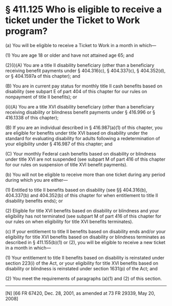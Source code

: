 # § 411.125   Who is eligible to receive a ticket under the Ticket to Work program?

(a) You will be eligible to receive a Ticket to Work in a month in which—


(1) You are age 18 or older and have not attained age 65; and


(2)(i)(A) You are a title II disability beneficiary (other than a beneficiary receiving benefit payments under § 404.316(c), § 404.337(c), § 404.352(d), or § 404.1597a of this chapter); and


(B) You are in current pay status for monthly title II cash benefits based on disability (see subpart E of part 404 of this chapter for our rules on nonpayment of title II benefits); or


(ii)(A) You are a title XVI disability beneficiary (other than a beneficiary receiving disability or blindness benefit payments under § 416.996 or § 416.1338 of this chapter);


(B) If you are an individual described in § 416.987(a)(1) of this chapter, you are eligible for benefits under title XVI based on disability under the standard for evaluating disability for adults following a redetermination of your eligibility under § 416.987 of this chapter; and


(C) Your monthly Federal cash benefits based on disability or blindness under title XVI are not suspended (see subpart M of part 416 of this chapter for our rules on suspension of title XVI benefit payments). 


(b) You will not be eligible to receive more than one ticket during any period during which you are either—


(1) Entitled to title II benefits based on disability (see §§ 404.316(b), 404.337(b) and 404.352(b) of this chapter for when entitlement to title II disability benefits ends); or


(2) Eligible for title XVI benefits based on disability or blindness and your eligibility has not terminated (see subpart M of part 416 of this chapter for our rules on when eligibility for title XVI benefits terminates).


(c) If your entitlement to title II benefits based on disability ends and/or your eligibility for title XVI benefits based on disability or blindness terminates as described in § 411.155(b)(1) or (2), you will be eligible to receive a new ticket in a month in which—


(1) Your entitlement to title II benefits based on disability is reinstated under section 223(i) of the Act, or your eligibility for title XVI benefits based on disability or blindness is reinstated under section 1631(p) of the Act; and


(2) You meet the requirements of paragraphs (a)(1) and (2) of this section.



---

[N] [66 FR 67420, Dec. 28, 2001, as amended at 73 FR 29339, May 20, 2008]




